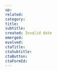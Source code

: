 ```yaml
---
up: 
related: 
category: 
title: 
subtitle: 
created: Invalid date
emerged: 
evolved: 
ctaTitle: 
ctaSubtitle: 
ctaButton: 
ctaFormId: 
---
```

